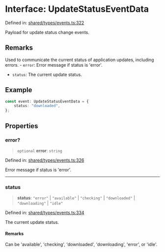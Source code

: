 # Interface: UpdateStatusEventData

Defined in: [shared/types/events.ts:322](https://github.com/Nick2bad4u/Uptime-Watcher/blob/main/shared/types/events.ts#L322)

Payload for update status change events.

## Remarks

Used to communicate the current status of application updates, including
errors. - `error`: Error message if status is 'error'.

- `status`: The current update status.

## Example

```typescript
const event: UpdateStatusEventData = {
    status: "downloaded",
};
```

## Properties

### error?

> `optional` **error**: `string`

Defined in: [shared/types/events.ts:326](https://github.com/Nick2bad4u/Uptime-Watcher/blob/main/shared/types/events.ts#L326)

Error message if status is 'error'.

***

### status

> **status**: `"error"` \| `"available"` \| `"checking"` \| `"downloaded"` \| `"downloading"` \| `"idle"`

Defined in: [shared/types/events.ts:334](https://github.com/Nick2bad4u/Uptime-Watcher/blob/main/shared/types/events.ts#L334)

The current update status.

#### Remarks

Can be 'available', 'checking', 'downloaded', 'downloading', 'error', or
'idle'.
